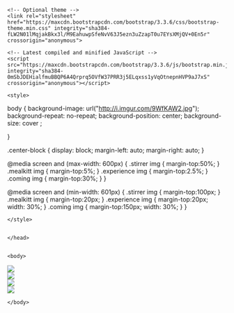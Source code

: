 <html>
	<head>
	<!-- Latest compiled and minified CSS -->
	<link rel="stylesheet" href="https://maxcdn.bootstrapcdn.com/bootstrap/3.3.6/css/bootstrap.min.css" integrity="sha384-1q8mTJOASx8j1Au+a5WDVnPi2lkFfwwEAa8hDDdjZlpLegxhjVME1fgjWPGmkzs7" crossorigin="anonymous">

	
	<!-- Optional theme -->
	<link rel="stylesheet" href="https://maxcdn.bootstrapcdn.com/bootstrap/3.3.6/css/bootstrap-theme.min.css" integrity="sha384-fLW2N01lMqjakBkx3l/M9EahuwpSfeNvV63J5ezn3uZzapT0u7EYsXMjQV+0En5r" crossorigin="anonymous">
    
	<!-- Latest compiled and minified JavaScript -->
	<script src="https://maxcdn.bootstrapcdn.com/bootstrap/3.3.6/js/bootstrap.min.js" integrity="sha384-0mSbJDEHialfmuBBQP6A4Qrprq5OVfW37PRR3j5ELqxss1yVqOtnepnHVP9aJ7xS" crossorigin="anonymous"></script>

    <style>
body {
	background-image: url("http://i.imgur.com/9WfKAW2.jpg");
	background-repeat: no-repeat;
	background-position: center;
	background-size: cover ;

}

.center-block {
    display: block;
    margin-left: auto;
    margin-right: auto;
 }
 
 
@media screen and (max-width: 600px) {
	.stirrer img { 
	    margin-top:50%;
	}
	 .mealkitt img { 
	    margin-top:5%;
	}
	 .experience img { 
	    margin-top:2.5%;
	}
	 .coming img { 
	    margin-top:30%;
	}
}
 
@media screen and (min-width: 601px) {
	.stirrer img { 
	    margin-top:100px;
	}
	 .mealkitt img { 
	    margin-top:20px;
	}
	 .experience img { 
	    margin-top:20px;
	    width: 30%;
	}
	 .coming img { 
	    margin-top:150px;
	    width: 30%;
	}
}


    </style>
    
    
	</head>


  	<body>
 
<div class="container">
    <div class="row">
				<div class="stirrer"><img src="http://i.imgur.com/ktj6Hxk.png" class="center-block img-responsive"></div>
				<div class="mealkitt"><img src="http://i.imgur.com/Tzz8Drn.png" class="center-block img-responsive"></div>
				<div class="experience"><img src="http://i.imgur.com/aHPmfva.png" class="center-block img-responsive"></div>
				<div class="coming"><img src="http://i.imgur.com/ES3TQIe.png" class="center-block img-responsive"></div>
    </div>
</div>

	</body>

</html>
